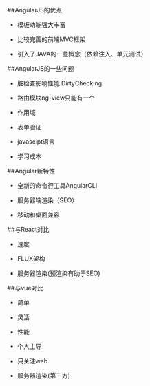 ##AngularJS的优点

- 模板功能强大丰富    

- 比较完善的前端MVC框架

- 引入了JAVA的一些概念（依赖注入、单元测试）




##AngularJS的一些问题

- 脏检查影响性能 DirtyChecking

- 路由模块ng-view只能有一个

- 作用域

- 表单验证

- javascipt语言

- 学习成本




##Angular新特性

- 全新的命令行工具AngularCLI

- 服务器端渲染（SEO）

- 移动和桌面兼容



##与React对比

- 速度

- FLUX架构

- 服务器渲染(预渲染有助于SEO)



##与vue对比

- 简单

- 灵活

- 性能

- 个人主导

- 只关注web

- 服务器渲染(第三方)
